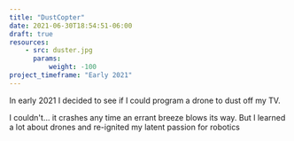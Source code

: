 ```yaml
---
title: "DustCopter"
date: 2021-06-30T18:54:51-06:00
draft: true
resources:
    - src: duster.jpg
      params:
          weight: -100
project_timeframe: "Early 2021"
---
```


In early 2021 I decided to see if I could program a drone to dust off my TV. 

I couldn't... it crashes any time an errant breeze blows its way. But I learned a lot about drones and re-ignited my latent passion for robotics